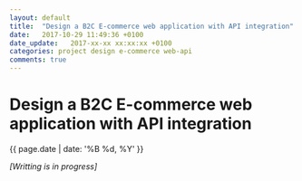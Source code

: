 ```yaml
---
layout: default
title:  "Design a B2C E-commerce web application with API integration"
date:   2017-10-29 11:49:36 +0100
date_update:   2017-xx-xx xx:xx:xx +0100
categories: project design e-commerce web-api
comments: true
---
```

# Design a B2C E-commerce web application with API integration
{{ page.date | date: '%B %d, %Y' }}

_[Writting is in progress]_

